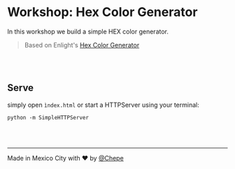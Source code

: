 # Workshop: Hex Color Generator

In this workshop we build a simple HEX color generator.

> Based on Enlight's [Hex Color Generator](https://enlight.nyc/hex-color-generator)

<br><br>

## Serve

simply open `ìndex.html` or start a HTTPServer using your terminal:

```
python -m SimpleHTTPServer
```

<br><br>

---

Made in Mexico City with ❤️ by [@Chepe](https://twitter.com/Chepe)

